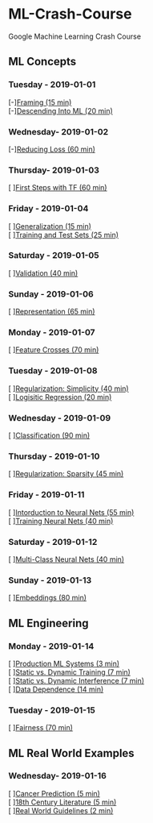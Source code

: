# ML-Crash-Course
Google Machine Learning Crash Course
## ML Concepts

### Tuesday - 2019-01-01
[-][Framing (15 min)](https://developers.google.com/machine-learning/crash-course/framing/video-lecture)  
[-][Descending Into ML (20 min)](https://developers.google.com/machine-learning/crash-course/descending-into-ml/video-lecture)  

### Wednesday- 2019-01-02
[-][Reducing Loss (60 min)](https://developers.google.com/machine-learning/crash-course/reducing-loss/video-lecture)  

### Thursday- 2019-01-03
[ ][First Steps with TF (60 min)](https://developers.google.com/machine-learning/crash-course/first-steps-with-tensorflow/video-lecture)  

### Friday - 2019-01-04
[ ][Generalization (15 min)](https://developers.google.com/machine-learning/crash-course/generalization/video-lecture)  
[ ][Training and Test Sets (25 min)](https://developers.google.com/machine-learning/crash-course/training-and-test-sets/video-lecture)  

### Saturday - 2019-01-05
[ ][Validation (40 min)](https://developers.google.com/machine-learning/crash-course/validation/video-lecture)  

### Sunday - 2019-01-06
[ ][Representation (65 min)](https://developers.google.com/machine-learning/crash-course/representation/video-lecture)  

### Monday - 2019-01-07
[ ][Feature Crosses (70 min)](https://developers.google.com/machine-learning/crash-course/feature-crosses/video-lecture)  

### Tuesday - 2019-01-08
[ ][Regularization: Simplicity (40 min)](https://developers.google.com/machine-learning/crash-course/regularization-for-simplicity/video-lecture)  
[ ][Logisitic Regression (20 min)](https://developers.google.com/machine-learning/crash-course/logistic-regression/video-lecture)  

### Wednesday - 2019-01-09
[ ][Classification (90 min)](https://developers.google.com/machine-learning/crash-course/classification/video-lecture)  

### Thursday - 2019-01-10
[ ][Regularization: Sparsity (45 min)](https://developers.google.com/machine-learning/crash-course/regularization-for-sparsity/video-lecture)  

### Friday - 2019-01-11
[ ][Intorduction to Neural Nets (55 min)](https://developers.google.com/machine-learning/crash-course/introduction-to-neural-networks/video-lecture)  
[ ][Training Neural Nets (40 min)](https://developers.google.com/machine-learning/crash-course/training-neural-networks/video-lecture)  

### Saturday - 2019-01-12
[ ][Multi-Class Neural Nets (40 min)](https://developers.google.com/machine-learning/crash-course/multi-class-neural-networks/video-lecture)  

### Sunday - 2019-01-13
[ ][Embeddings (80 min)](https://developers.google.com/machine-learning/crash-course/embeddings/video-lecture)  


## ML Engineering

### Monday - 2019-01-14
[ ][Production ML Systems (3 min)](https://developers.google.com/machine-learning/crash-course/production-ml-systems)  
[ ][Static vs. Dynamic Training (7 min)](https://developers.google.com/machine-learning/crash-course/static-vs-dynamic-training/video-lecture)  
[ ][Static vs. Dynamic Interference (7 min)](https://developers.google.com/machine-learning/crash-course/static-vs-dynamic-inference/video-lecture)  
[ ][Data Dependence (14 min)](https://developers.google.com/machine-learning/crash-course/data-dependencies/video-lecture)  

### Tuesday - 2019-01-15
[ ][Fairness (70 min)](https://developers.google.com/machine-learning/crash-course/fairness/video-lecture)  


## ML Real World Examples

### Wednesday- 2019-01-16
[ ][Cancer Prediction (5 min)](https://developers.google.com/machine-learning/crash-course/cancer-prediction)  
[ ][18th Century Literature (5 min)](https://developers.google.com/machine-learning/crash-course/18th-century-literature)  
[ ][Real World Guidelines (2 min)](https://developers.google.com/machine-learning/crash-course/real-world-guidelines)  

